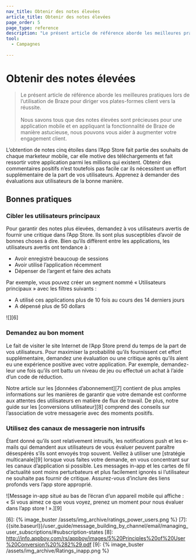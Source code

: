 ```yaml
---
nav_title: Obtenir des notes élevées
article_title: Obtenir des notes élevées
page_order: 5
page_type: reference
description: "Le présent article de référence aborde les meilleures pratiques lors de l’utilisation de Braze pour diriger vos plates-formes client vers la réussite."
tool:
  - Campagnes
  
---
```


# Obtenir des notes élevées

> Le présent article de référence aborde les meilleures pratiques lors de l’utilisation de Braze pour diriger vos plates-formes client vers la réussite.
> <br>
> <br>
> Nous savons tous que des notes élevées sont précieuses pour une application mobile et en appliquant la fonctionnalité de Braze de manière astucieuse, nous pouvons vous aider à augmenter votre engagement client. 

L’obtention de notes cinq étoiles dans l’App Store fait partie des souhaits de chaque marketeur mobile, car elle motive des téléchargements et fait ressortir votre application parmi les millions qui existent. Obtenir des commentaires positifs n’est toutefois pas facile car ils nécessitent un effort supplémentaire de la part de vos utilisateurs. Apprenez à demander des évaluations aux utilisateurs de la bonne manière.

## Bonnes pratiques

### Cibler les utilisateurs principaux

Pour garantir des notes plus élevées, demandez à vos utilisateurs avertis de fournir une critique dans l’App Store. Ils sont plus susceptibles d’avoir de bonnes choses à dire. Bien qu’ils diffèrent entre les applications, les utilisateurs avertis ont tendance à :

- Avoir enregistré beaucoup de sessions
- Avoir utilisé l’application récemment
- Dépenser de l’argent et faire des achats

Par exemple, vous pouvez créer un segment nommé « Utilisateurs principaux » avec les filtres suivants :
- A utilisé ces applications plus de 10 fois au cours des 14 derniers jours
- A dépensé plus de 50 dollars

![][6]

### Demandez au bon moment

Le fait de visiter le site Internet de l’App Store prend du temps de la part de vos utilisateurs. Pour maximiser la probabilité qu’ils fournissent cet effort supplémentaire, demandez une évaluation ou une critique après qu’ils aient eu une expérience positive avec votre application. Par exemple, demandez-leur une fois qu’ils ont battu un niveau de jeu ou effectué un achat à l’aide d’un code de réduction.

Notre article sur les [données d’abonnement][7] contient de plus amples informations sur les manières de garantir que votre demande est conforme aux attentes des utilisateurs en matière de flux de travail. De plus, notre guide sur les [conversions utilisateur][8] comprend des conseils sur l’association de votre messagerie avec des moments positifs.

### Utilisez des canaux de messagerie non intrusifs

Étant donné qu’ils sont relativement intrusifs, les notifications push et les e-mails qui demandent aux utilisateurs de vous évaluer peuvent paraître désespérés s’ils sont envoyés trop souvent. Veillez à utiliser une [stratégie multicanale][9] lorsque vous faites votre demande, en vous concentrant sur les canaux d’application si possible. Les messages in-app et les cartes de fil d’actualité sont moins perturbateurs et plus facilement ignorés si l’utilisateur ne souhaite pas fournir de critique. Assurez-vous d’inclure des liens profonds vers l’app store approprié.

![Message in-app situé au bas de l’écran d’un appareil mobile qui affiche : « Si vous aimez ce que vous voyez, prenez un moment pour nous évaluer dans l’app store ! ».][9]


[6]: {% image_buster /assets/img_archive/ratings_power_users.png %}
[7]: {{site.baseurl}}/user_guide/message_building_by_channel/email/managing_user_subscriptions/#subscription-states
[8]: http://info.appboy.com/rs/appboy/images/5%20Principles%20of%20User%20Conversion%20%282%29.pdf
[9]: {% image_buster /assets/img_archive/Ratings_inapp.png %}
